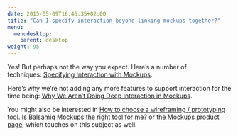 ```yaml
---
date: 2015-05-09T16:46:35+02:00
title: "Can I specify interaction beyond linking mockups together?"
menu:
  menudesktop:
    parent: desktop
weight: 95
---
```

Yes! But perhaps not the way you expect. Here’s a number of techniques: [Specifying Interaction with Mockups](http://support.balsamiq.com/customer/portal/articles/107999).

Here’s why we’re not adding any more features to support interaction for the time being: [Why We Aren’t Doing Deep Interaction in Mockups](http://blogs.balsamiq.com/ux/2011/06/17/why-we-arent-doing-interaction/).

You might also be interested in [How to choose a wireframing / prototyping tool. Is Balsamiq Mockups the right tool for me?](/sales/howtochoose/) or [the Mockups product page](https://balsamiq.com/products/mockups/#noproto), which touches on this subject as well.

